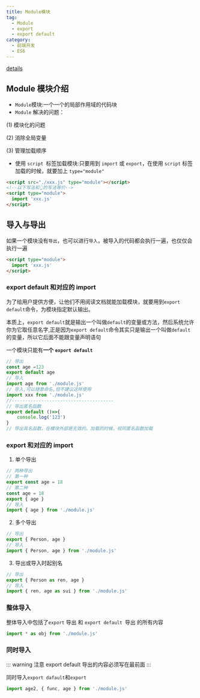```yaml
---
title: Module模块
tag:
  - Module
  - export
  - export default
category:
  - 前端开发
  - ES6
---
```


[details](https://es6.ruanyifeng.com/#docs/module)

## Module 模块介绍

- `Module`模块:一个一个的局部作用域的代码块
- `Module` 解决的问题：

(1) 模块化的问题

(2) 消除全局变量

(3) 管理加载顺序

- 使用 `script `标签加载模块:只要用到 `import` 或 `export`，在使用 `script` 标签加载的时候，就要加上 `type="module"`

```html
<script src="./xxx.js" type="module"></script>
<!--以下写法和👆的写法等价-->
<script type="module">
  import 'xxx.js'
</script>
```

## 导入与导出

如果一个模块没有`导出`，也可以进行`导入`，被导入的代码都会执行一遍，也仅仅会执行一遍

```html
<script type="module">
  import 'xxx.js'
</script>
```

### export default 和对应的 import

为了给用户提供方便，让他们不用阅读文档就能加载模块，就要用到`export default`命令，为模块指定默认输出。

本质上，`export default`就是输出一个叫做`default`的变量或方法，然后系统允许你为它取任意名字,正是因为`export default`命令其实只是输出一个叫做`default`的变量，所以它后面不能跟变量声明语句

一个模块只能有**一个** **`export default`**

```js
// 导出
const age =123
export default age
// 导入
import age from './module.js'
// 导入,可以随意命名,但不建议这样使用
import xxx from './module.js'
//--------------------------------------
// 导出匿名函数
export default ()=>{
	console.log('123')
}
// 导出具名函数，在模块外部是无效的。加载的时候，视同匿名函数加载
```

### export 和对应的 import

1. 单个导出

```js
// 两种导出
// 第一种
export const age = 18
// 第二种
const age = 18
export { age }
// 导入
import { age } from './module.js'
```

2. 多个导出

```js
// 导出
export { Person, age }
// 导入
import { Person, age } from './module.js'
```

3. 导出或导入时起别名

```js
// 导出
export { Person as ren, age }
// 导入
import { ren, age as sui } from './module.js'
```

### 整体导入

整体导入中包括了`export` 导出 和 `export default `导出 的所有内容

```js
import * as obj from './module.js'
```

### 同时导入

::: warning 注意
export default 导出的内容必须写在最前面
:::

同时导入`export dafault`和`export`

```js
import age2, { func, age } from './module.js'
```
